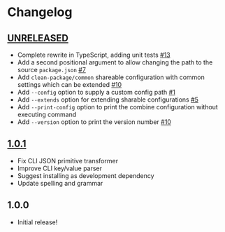 # Changelog

[//]: # (>>   The order of list items should be: Critical/Fixes, New, Update, Remove, Underpinnings   <<)
[//]: # (>>   ## [UNRELEASED]https://github.com/roydukkey/clean-package/compare/v1.0.1...master   <<)

## [UNRELEASED](https://github.com/roydukkey/clean-package/compare/v1.0.1...master)

* Complete rewrite in TypeScript, adding unit tests [#13](https://github.com/roydukkey/clean-package/pull/13)
* Add a second positional argument to allow changing the path to the source `package.json` [#7](https://github.com/roydukkey/clean-package/issues/7)
* Add `clean-package/common` shareable configuration with common settings which can be extended [#10](https://github.com/roydukkey/clean-package/issues/10)
* Add `--config` option to supply a custom config path [#1](https://github.com/roydukkey/clean-package/issues/1)
* Add `--extends` option for extending sharable configurations [#5](https://github.com/roydukkey/clean-package/issues/5)
* Add `--print-config` option to print the combine configuration without executing command
* Add `--version` option to print the version number [#10](https://github.com/roydukkey/clean-package/issues/10)

## [1.0.1](https://github.com/roydukkey/clean-package/compare/v1.0.0...v1.0.1)

* Fix CLI JSON primitive transformer
* Improve CLI key/value parser
* Suggest installing as development dependency
* Update spelling and grammar

## 1.0.0

* Initial release!
